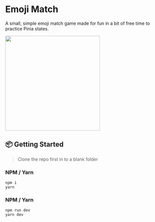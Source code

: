 # Emoji Match

A small, simple emoji match game made for fun in a bit of free time to practice Pinia states.

<img align="center" width="300" src="https://i.imgur.com/45vpCmq.png" />

## 📦 Getting Started

> Clone the repo first in to a blank folder

### NPM / Yarn

```
npm i
yarn
```

### NPM / Yarn

```
npm run dev
yarn dev
```
